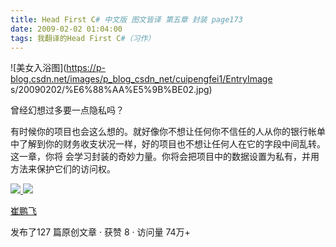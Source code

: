 ```yaml
---
title: Head First C# 中文版 图文皆译 第五章 封装 page173
date: 2009-02-02 01:04:00
tags: 我翻译的Head First C#（习作）
---
```

![美女入浴图](https://p-blog.csdn.net/images/p_blog_csdn_net/cuipengfei1/EntryImage
s/20090202/%E6%88%AA%E5%9B%BE02.jpg)

曾经幻想过多要一点隐私吗？

有时候你的项目也会这么想的。就好像你不想让任何你不信任的人从你的银行帐单中了解到你的财务收支状况一样，好的项目也不想让任何人在它的字段中间乱转。这一章，你将
会学习封装的奇妙力量。你将会把项目中的数据设置为私有，并用方法来保护它们的访问权。



[ ![](https://profile.csdnimg.cn/5/2/5/3_cuipengfei1)
![](https://g.csdnimg.cn/static/user-reg-year/1x/11.png)
](https://blog.csdn.net/cuipengfei1)

[ 崔鹏飞 ](https://blog.csdn.net/cuipengfei1)

发布了127 篇原创文章  ·  获赞 8  ·  访问量 74万+

